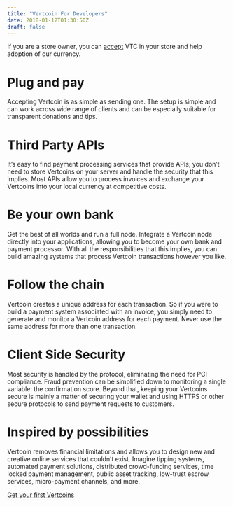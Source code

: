 ```yaml
---
title: "Vertcoin For Developers"
date: 2018-01-12T01:30:50Z
draft: false
---
```


If you are a store owner, you can <a href="/accept-vertcoin/">accept</a> VTC in your store and help adoption of our currency.

# Plug and pay

Accepting Vertcoin is as simple as sending one. The setup is simple and can work across wide range of clients and can be especially suitable for transparent donations and tips. 


# Third Party APIs

It’s easy to find payment processing services that provide APIs; you don’t need to store Vertcoins on your server and handle the security that this implies. Most APIs allow you to process invoices and exchange your Vertcoins into your local currency at competitive costs.


# Be your own bank

Get the best of all worlds and run a full node. Integrate a Vertcoin node directly into your applications, allowing you to become your own bank and payment processor. With all the responsibilities that this implies, you can build amazing systems that process Vertcoin transactions however you like.


# Follow the chain

Vertcoin creates a unique address for each transaction. So if you were to build a payment system associated with an invoice, you simply need to generate and monitor a Vertcoin address for each payment. Never use the same address for more than one transaction.


# Client Side Security

Most security is handled by the protocol, eliminating the need for PCI compliance. Fraud prevention can be simplified down to monitoring a single variable: the confirmation score. 
Beyond that, keeping your Vertcoins secure is mainly a matter of securing your wallet and using HTTPS or other secure protocols to send payment requests to customers.


# Inspired by possibilities

Vertcoin removes financial limitations and allows you to design new and creative online services that couldn’t exist. Imagine tipping systems, automated payment solutions, distributed crowd-funding services, time locked payment management, public asset tracking, low-trust escrow services, micro-payment channels, and more.


<a href="/trading" class="largeButton">
                  		Get your first Vertcoins
                  	</a>
